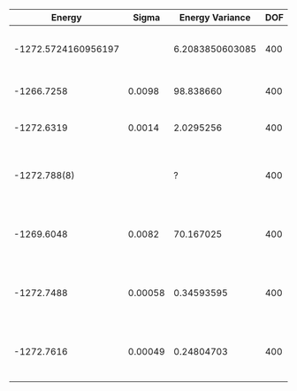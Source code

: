 | Energy              | Sigma   | Energy Variance | DOF | Einf | Method                               | Reference |
|---------------------|---------|-----------------|-----|------|--------------------------------------|-----------|
| -1272.5724160956197 |         | 6.2083850603085 | 400 | 0    | DMRG (bond dimension = 1024)         | TODO: own code (DMRG) |
| -1266.7258          | 0.0098  | 98.838660       | 400 | 0    | RBM (alpha = 1)                      | TODO: own code (RBM) |
| -1272.6319          | 0.0014  | 2.0295256       | 400 | 0    | Jastrow baseline                     | TODO: own code (Jastrow) |
| -1272.788(8)        |         | ?               | 400 | 0    | DMRG on TPU (bond dimension = 32768) | [paper](https://journals.aps.org/prxquantum/abstract/10.1103/PRXQuantum.4.010317) |
| -1269.6048          | 0.0082  | 70.167025       | 400 | 0    | 1D MPS-RNN (bond dimension = 64)     | [paper](https://journals.aps.org/prresearch/abstract/10.1103/PhysRevResearch.5.L032001) [code](https://github.com/cqsl/mps-rnn) |
| -1272.7488          | 0.00058 | 0.34593595      | 400 | 0    | 2D MPS-RNN (bond dimension = 64)     | [paper](https://journals.aps.org/prresearch/abstract/10.1103/PhysRevResearch.5.L032001) [code](https://github.com/cqsl/mps-rnn) |
| -1272.7616          | 0.00049 | 0.24804703      | 400 | 0    | Tensor-RNN (bond dimension = 64)     | [paper](https://journals.aps.org/prresearch/abstract/10.1103/PhysRevResearch.5.L032001) [code](https://github.com/cqsl/mps-rnn) |

